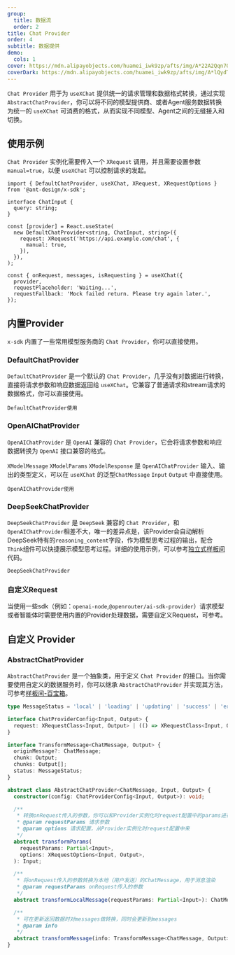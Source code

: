 ```yaml
---
group:
  title: 数据流
  order: 2
title: Chat Provider
order: 4
subtitle: 数据提供
demo:
  cols: 1
cover: https://mdn.alipayobjects.com/huamei_iwk9zp/afts/img/A*22A2Qqn7OrEAAAAAAAAAAAAADgCCAQ/original
coverDark: https://mdn.alipayobjects.com/huamei_iwk9zp/afts/img/A*lQydTrtLz9YAAAAAAAAAAAAADgCCAQ/original
---
```


`Chat Provider` 用于为 `useXChat` 提供统一的请求管理和数据格式转换，通过实现`AbstractChatProvider`，你可以将不同的模型提供商、或者Agent服务数据转换为统一的 `useXChat` 可消费的格式，从而实现不同模型、Agent之间的无缝接入和切换。

## 使用示例

`Chat Provider` 实例化需要传入一个 `XRequest` 调用，并且需要设置参数 `manual=true`，以便 `useXChat` 可以控制请求的发起。

```tsx | pure
import { DefaultChatProvider, useXChat, XRequest, XRequestOptions } from '@ant-design/x-sdk';

interface ChatInput {
  query: string;
}

const [provider] = React.useState(
  new DefaultChatProvider<string, ChatInput, string>({
    request: XRequest('https://api.example.com/chat', {
      manual: true,
    }),
  }),
);

const { onRequest, messages, isRequesting } = useXChat({
  provider,
  requestPlaceholder: 'Waiting...',
  requestFallback: 'Mock failed return. Please try again later.',
});
```

## 内置Provider

`x-sdk` 内置了一些常用模型服务商的 `Chat Provider`，你可以直接使用。

### DefaultChatProvider

`DefaultChatProvider` 是一个默认的 `Chat Provider`，几乎没有对数据进行转换，直接将请求参数和响应数据返回给 `useXChat`。它兼容了普通请求和stream请求的数据格式，你可以直接使用。

<code src="./demos/x-chat/basic.tsx">DefaultChatProvider使用</code>

### OpenAIChatProvider

`OpenAIChatProvider` 是 `OpenAI` 兼容的 `Chat Provider`，它会将请求参数和响应数据转换为 `OpenAI` 接口兼容的格式。

`XModelMessage` `XModelParams` `XModelResponse` 是 `OpenAIChatProvider` 输入、输出的类型定义，可以在 `useXChat` 的泛型`ChatMessage` `Input` `Output` 中直接使用。

<code src="./demos/x-chat/model.tsx">OpenAIChatProvider使用</code>

### DeepSeekChatProvider

`DeepSeekChatProvider` 是 `DeepSeek` 兼容的 `Chat Provider`，和`OpenAIChatProvider`相差不大，唯一的差异点是，该Provider会自动解析DeepSeek特有的`reasoning_content`字段，作为模型思考过程的输出，配合`Think`组件可以快捷展示模型思考过程。详细的使用示例，可以参考[独立式样板间](https://x.ant.design/docs/playground/independent-cn)代码。

<code src="./demos/x-chat/deepSeek.tsx">DeepSeekChatProvider</code>

### 自定义Request

当使用一些sdk（例如：`openai-node`,`@openrouter/ai-sdk-provider`）请求模型或者智能体时需要使用内置的Provider处理数据，需要自定义Request，可参考。

<code src="../react/demo/openai-node.tsx" title="接入 openai" description="此示例仅展示使用X SDK接入 openai 的逻辑参考，并未对模型数据进行处理，需填写正确的apiKey再进行数据调试" compact iframe="450"></code>

## 自定义 Provider

### AbstractChatProvider

`AbstractChatProvider` 是一个抽象类，用于定义 `Chat Provider` 的接口。当你需要使用自定义的数据服务时，你可以继承 `AbstractChatProvider` 并实现其方法，可参考[样板间-百宝箱](/docs/playground/agent-tbox-cn)。

```ts
type MessageStatus = 'local' | 'loading' | 'updating' | 'success' | 'error';

interface ChatProviderConfig<Input, Output> {
  request: XRequestClass<Input, Output> | (() => XRequestClass<Input, Output>);
}

interface TransformMessage<ChatMessage, Output> {
  originMessage?: ChatMessage;
  chunk: Output;
  chunks: Output[];
  status: MessageStatus;
}

abstract class AbstractChatProvider<ChatMessage, Input, Output> {
  constructor(config: ChatProviderConfig<Input, Output>): void;

  /**
   * 转换onRequest传入的参数，你可以和Provider实例化时request配置中的params进行合并或者额外处理
   * @param requestParams 请求参数
   * @param options 请求配置，从Provider实例化时request配置中来
   */
  abstract transformParams(
    requestParams: Partial<Input>,
    options: XRequestOptions<Input, Output>,
  ): Input;

  /**
   * 将onRequest传入的参数转换为本地（用户发送）的ChatMessage，用于消息渲染
   * @param requestParams onRequest传入的参数
   */
  abstract transformLocalMessage(requestParams: Partial<Input>): ChatMessage;

  /**
   * 可在更新返回数据时对messages做转换，同时会更新到messages
   * @param info
   */
  abstract transformMessage(info: TransformMessage<ChatMessage, Output>): ChatMessage;
}
```

